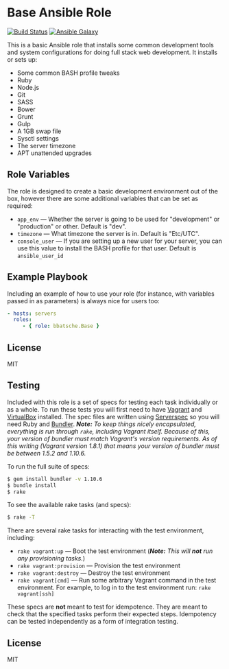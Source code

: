Base Ansible Role
=================

[![Build Status](https://travis-ci.org/bbatsche/Ansible-Common-Role.svg)](https://travis-ci.org/bbatsche/Ansible-Common-Role)
[![Ansible Galaxy](https://img.shields.io/ansible/role/6769.svg)](https://galaxy.ansible.com/detail#/role/6769)

This is a basic Ansible role that installs some common development tools and system configurations for doing full stack web development. It installs or sets up:

- Some common BASH profile tweaks
- Ruby
- Node.js
- Git
- SASS
- Bower
- Grunt
- Gulp
- A 1GB swap file
- Sysctl settings
- The server timezone
- APT unattended upgrades

Role Variables
--------------

The role is designed to create a basic development environment out of the box, however there are some additional variables that can be set as required:

- `app_env` &mdash; Whether the server is going to be used for "development" or "production" or other. Default is "dev".
- `timezone` &mdash; What timezone the server is in. Default is "Etc/UTC".
- `console_user` &mdash; If you are setting up a new user for your server, you can use this value to install the BASH profile for that user. Default is `ansible_user_id`

Example Playbook
----------------

Including an example of how to use your role (for instance, with variables passed in as parameters) is always nice for users too:

```yml
- hosts: servers
  roles:
     - { role: bbatsche.Base }
```

License
-------

MIT

Testing
-------

Included with this role is a set of specs for testing each task individually or as a whole. To run these tests you will first need to have [Vagrant](https://www.vagrantup.com/) and [VirtualBox](https://www.virtualbox.org/) installed. The spec files are written using [Serverspec](http://serverspec.org/) so you will need Ruby and [Bundler](http://bundler.io/). _**Note:** To keep things nicely encapsulated, everything is run through `rake`, including Vagrant itself. Because of this, your version of bundler must match Vagrant's version requirements. As of this writing (Vagrant version 1.8.1) that means your version of bundler must be between 1.5.2 and 1.10.6._

To run the full suite of specs:

```bash
$ gem install bundler -v 1.10.6
$ bundle install
$ rake
```

To see the available rake tasks (and specs):

```bash
$ rake -T
```

There are several rake tasks for interacting with the test environment, including:

- `rake vagrant:up` &mdash; Boot the test environment (_**Note:** This will **not** run any provisioning tasks._)
- `rake vagrant:provision` &mdash; Provision the test environment
- `rake vagrant:destroy` &mdash; Destroy the test environment
- `rake vagrant[cmd]` &mdash; Run some arbitrary Vagrant command in the test environment. For example, to log in to the test environment run: `rake vagrant[ssh]`

These specs are **not** meant to test for idempotence. They are meant to check that the specified tasks perform their expected steps. Idempotency can be tested independently as a form of integration testing.

License
-------

MIT

